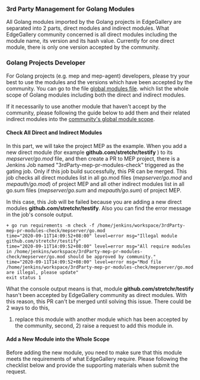 ### 3rd Party Management for Golang Modules

All Golang modules imported by the Golang projects in EdgeGallery are separated into 2 parts, direct modules and indirect
modules. What EdgeGallery community concerned is all direct modules including the module name, its version and its hash value.
Currently for one direct module, there is only one version accepted by the community.

### Golang Projects Developer

For Golang projects (e.g. mep and mep-agent) developers, please try your best to use the modules and the versions
which have been accepted by the community. You can go to the file [global modules file](https://gitee.com/edgegallery/ci-management/blob/master/jjb/scripts/requirements/go/conf/global_requirements.yaml).
which list the whole scope of Golang modules including both the direct and indirect modules.

If it necessarily to use another module that haven't accept by the community, please following the guide below to add them
and their related indirect modules into the [community's global module scope](https://gitee.com/edgegallery/ci-management/blob/master/jjb/scripts/requirements/go/conf/global_requirements.yaml).

#### Check All Direct and Indirect Modules

In this part, we will take the project MEP as the example. When you add a new direct module
(for example  **github.com/stretchr/testify** ) to its  _mepserver/go.mod_  file, and then create a PR to MEP project,
there is a Jenkins Job named "3rdParty-mep-pr-modules-check" triggered as the gating job. Only if this job build
successfully, this PR can be merged. This job checks all direct modules list in all go.mod files
(_mepserver/go.mod_ and _mepauth/go.mod_) of project MEP and all other indirect modules list in all go.sum files
(_mepserver/go.sum_ and _mepauth/go.sum_) of project MEP.

In this case, this Job will be failed because you are adding a new direct modules **github.com/stretchr/testify**. Also you can find the error message in the job's console output.


```
+ go run requirements -m check -f /home/jenkins/workspace/3rdParty-mep-pr-modules-check/mepserver/go.mod
time="2020-09-11T14:09:52+08:00" level=error msg="Illegal module github.com/stretchr/testify"
time="2020-09-11T14:09:52+08:00" level=error msg="All require modules in /home/jenkins/workspace/3rdParty-mep-pr-modules-check/mepserver/go.mod should be approved by community."
time="2020-09-11T14:09:52+08:00" level=error msg="Mod file /home/jenkins/workspace/3rdParty-mep-pr-modules-check/mepserver/go.mod are illegal, please update"
exit status 1
```

What the console output means is that, module **github.com/stretchr/testify** hasn't been accepted by EdgeGallery community
as direct modules. With this reason, this PR can't be merged until solving this issue. There could be 2 ways to do this,
1) replace this module with another module which has been accepted by the community, second, 2) raise a request to add this module in.

#### Add a New Module into the Whole Scope

Before adding the new module, you need to make sure that this module meets the requirements of what EdgeGallery require.
Please following the checklist below and provide the supporting materials when submit the request.
